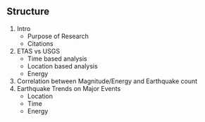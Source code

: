 ## Structure
1. Intro
   * Purpose of Research
   * Citations
2. ETAS vs USGS
   * Time based analysis
   * Location based analysis
   * Energy
3. Correlation between Magnitude/Energy and Earthquake count
4. Earthquake Trends on Major Events
    * Location
    * Time
    * Energy